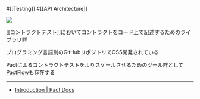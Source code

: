 #[[Testing]] #[[API Architecture]]

![](https://pact.io/assets/img/logo-black.png)

[[コントラクトテスト]]においてコントラクトをコード上で記述するためのライブラリ群

プログラミング言語別のGitHubリポジトリでOSS開発されている

Pactによるコントラクトテストをよりスケールさせるためのツール群として[PactFlow](https://pactflow.io/)も存在する

---

- [Introduction | Pact Docs](https://docs.pact.io/)